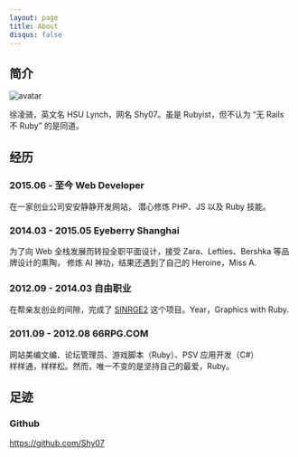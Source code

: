 ```yaml
---
layout: page
title: About
disqus: false
---
```


## 简介

![avatar](https://s.gravatar.com/avatar/2c10bae9c5a107139f3f8085a37da265?s=120)

徐凌骑，英文名 HSU Lynch，网名 Shy07。虽是 Rubyist，但不认为 “无 Rails 不 Ruby” 的是同道。

## 经历

### 2015.06 - 至今 Web Developer

在一家创业公司安安静静开发网站， 潜心修炼 PHP、JS 以及 Ruby 技能。

### 2014.03 - 2015.05 Eyeberry Shanghai

为了向 Web 全栈发展而转投全职平面设计，接受 Zara、Lefties、Bershka 等品牌设计的熏陶，
修炼 AI 神功，结果还遇到了自己的 Heroine，Miss A.

### 2012.09 - 2014.03 自由职业

在帮亲友创业的间隙，完成了 [SINRGE2][] 这个项目。Year，Graphics with Ruby.

### 2011.09 - 2012.08 66RPG.COM

网站美编文编、论坛管理员、游戏脚本（Ruby）、PSV 应用开发（C#）  
样样通，样样松。然而，唯一不变的是坚持自己的最爱，Ruby。

## 足迹

### Github

https://github.com/Shy07



[SINRGE2]:   https://github.com/Shy07/SINRGE2  "SINRGE2"